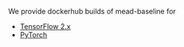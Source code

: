We provide dockerhub builds of mead-baseline for

- [TensorFlow 2.x](https://hub.docker.com/repository/docker/meadml/mead2-tf2-gpu)
- [PyTorch](https://hub.docker.com/repository/docker/meadml/mead2-pytorch-gpu)

